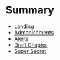 # Summary

- [Landing](./landing.md)
- [Admonishments](./admonish.md)
- [Alerts](./alerts.md)
- [Draft Chapter]()
- [Super Secret](./secret.md)
